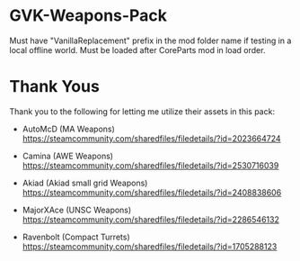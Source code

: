 # GVK-Weapons-Pack

Must have "VanillaReplacement" prefix in the mod folder name if testing in a local offline world. 
Must be loaded after CoreParts mod in load order.

# Thank Yous
Thank you to the following for letting me utilize their assets in this pack:
- AutoMcD (MA Weapons) https://steamcommunity.com/sharedfiles/filedetails/?id=2023664724
- Camina (AWE Weapons) https://steamcommunity.com/sharedfiles/filedetails/?id=2530716039
- Akiad (Akiad small grid Weapons) https://steamcommunity.com/sharedfiles/filedetails/?id=2408838606

- MajorXAce (UNSC Weapons) https://steamcommunity.com/sharedfiles/filedetails/?id=2286546132
- Ravenbolt (Compact Turrets) https://steamcommunity.com/sharedfiles/filedetails/?id=1705288123
